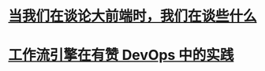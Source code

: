 # [当我们在谈论大前端时，我们在谈些什么](https://mp.weixin.qq.com/s/3sAnw1w1b5ZePvlFkBhHzw)

# [工作流引擎在有赞 DevOps 中的实践](https://tech.youzan.com/workflow-engine-in-youzan-devops/)

